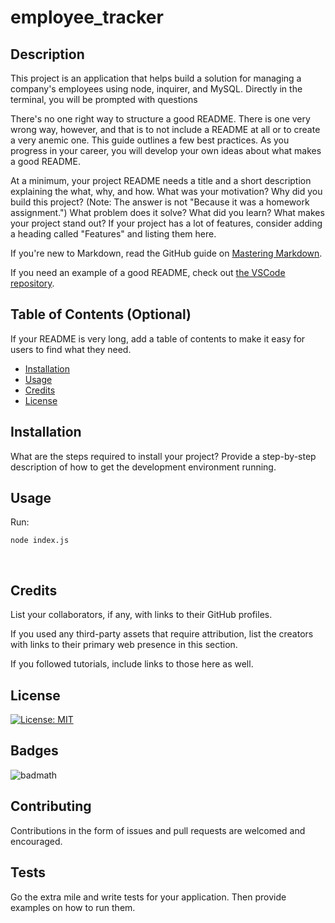 # employee_tracker

## Description 



This project is an application that helps build a solution for managing a company's employees using node, inquirer, and MySQL. Directly in the terminal, you will be prompted with questions 


There's no one right way to structure a good README. There is one very wrong way, however, and that is to not include a README at all or to create a very anemic one. This guide outlines a few best practices. As you progress in your career, you will develop your own ideas about what makes a good README.

At a minimum, your project README needs a title and a short description explaining the what, why, and how. What was your motivation? Why did you build this project? (Note: The answer is not "Because it was a homework assignment.") What problem does it solve? What did you learn? What makes your project stand out? If your project has a lot of features, consider adding a heading called "Features" and listing them here.

If you're new to Markdown, read the GitHub guide on [Mastering Markdown](https://guides.github.com/features/mastering-markdown/).

If you need an example of a good README, check out [the VSCode repository](https://github.com/microsoft/vscode).


## Table of Contents (Optional)

If your README is very long, add a table of contents to make it easy for users to find what they need.

* [Installation](#installation)
* [Usage](#usage)
* [Credits](#credits)
* [License](#license)


## Installation

What are the steps required to install your project? Provide a step-by-step description of how to get the development environment running.


## Usage 

Run: <pre><code>node index.js</pre></code><br>


## Credits

List your collaborators, if any, with links to their GitHub profiles.

If you used any third-party assets that require attribution, list the creators with links to their primary web presence in this section.

If you followed tutorials, include links to those here as well.



## License

[![License: MIT](https://img.shields.io/badge/License-MIT-yellow.svg)](https://opensource.org/licenses/MIT)


## Badges


![badmath](https://img.shields.io/github/languages/top/nielsenjared/badmath)


## Contributing


Contributions in the form of issues and pull requests are welcomed and encouraged.

## Tests

Go the extra mile and write tests for your application. Then provide examples on how to run them.

